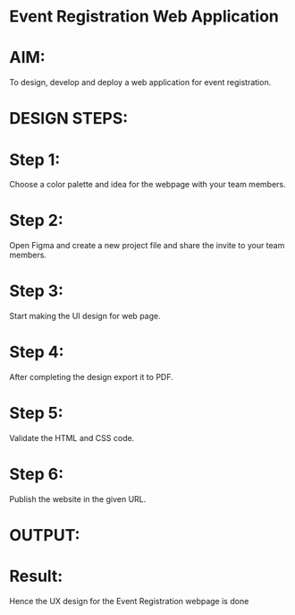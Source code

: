 # Event Registration Web Application
# AIM:

To design, develop and deploy a web application for event registration.
# DESIGN STEPS:
# Step 1:

Choose a color palette and idea for the webpage with your team members.
# Step 2:

Open Figma and create a new project file and share the invite to your team members.
# Step 3:

Start making the UI design for web page.
# Step 4:

After completing the design export it to PDF.
# Step 5:

Validate the HTML and CSS code.
# Step 6:

Publish the website in the given URL.
# OUTPUT:


# Result:

Hence the UX design for the Event Registration webpage is done
